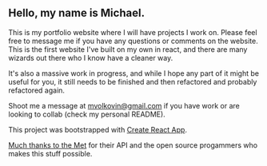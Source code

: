 <h2>Hello, my name is Michael.</h2>

This is my portfolio website where I will have projects I work on. Please feel free to message me if you have any questions or comments on the website. This is the first website I've built on my own in react, and there are many wizards out there who I know have a cleaner way. 

It's also a massive work in progress, and while I hope any part of it might be useful for you, it still needs to be finished and then refactored and probably refactored again. 

Shoot me a message at mvolkovin@gmail.com if you have work or are looking to collab (check my personal README).

This project was bootstrapped with [Create React App](https://github.com/facebook/create-react-app).

[Much thanks to the Met](https://metmuseum.github.io/) for their API and the open source progammers who makes this stuff possible.
